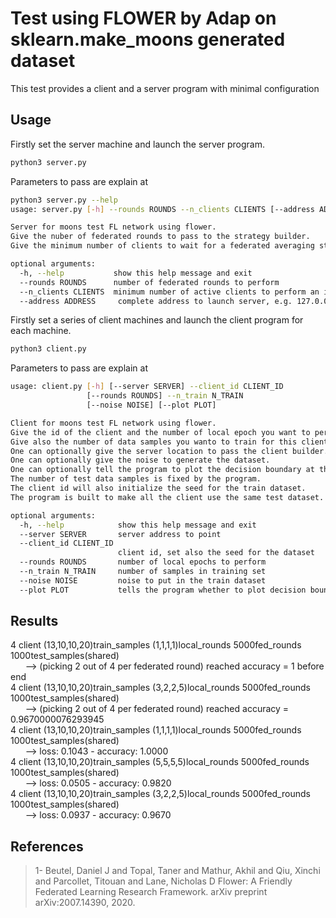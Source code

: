 # Test using FLOWER by Adap on sklearn.make_moons generated dataset
This test provides a client and a server program with minimal configuration

## Usage
Firstly set the server machine and launch the server program.
```bash
python3 server.py
```
Parameters to pass are explain at
```bash
python3 server.py --help
usage: server.py [-h] --rounds ROUNDS --n_clients CLIENTS [--address ADDRES]

Server for moons test FL network using flower.
Give the nuber of federated rounds to pass to the strategy builder.
Give the minimum number of clients to wait for a federated averaging step.

optional arguments:
  -h, --help           show this help message and exit
  --rounds ROUNDS      number of federated rounds to perform
  --n_clients CLIENTS  minimum number of active clients to perform an iteration step
  --address ADDRESS     complete address to launch server, e.g. 127.0.0.1:8081
```
Firstly set a series of client machines and launch the client program for each machine.
```bash
python3 client.py
```
Parameters to pass are explain at
```bash
usage: client.py [-h] [--server SERVER] --client_id CLIENT_ID
                 [--rounds ROUNDS] --n_train N_TRAIN
                 [--noise NOISE] [--plot PLOT]

Client for moons test FL network using flower.
Give the id of the client and the number of local epoch you want to perform.
Give also the number of data samples you wanto to train for this client.
One can optionally give the server location to pass the client builder.
One can optionally give the noise to generate the dataset.
One can optionally tell the program to plot the decision boundary at the evaluation step.
The number of test data samples is fixed by the program.
The client id will also initialize the seed for the train dataset.
The program is built to make all the client use the same test dataset.

optional arguments:
  -h, --help            show this help message and exit
  --server SERVER       server address to point
  --client_id CLIENT_ID
                        client id, set also the seed for the dataset
  --rounds ROUNDS       number of local epochs to perform
  --n_train N_TRAIN     number of samples in training set
  --noise NOISE         noise to put in the train dataset
  --plot PLOT           tells the program whether to plot decision boundary or not
```

## Results
4 client (13,10,10,20)train_samples (1,1,1,1)local_rounds 5000fed_rounds 1000test_samples(shared)\
&nbsp;&nbsp;&nbsp;&nbsp;&nbsp;&nbsp;--> (picking 2 out of 4 per federated round)  reached accuracy = 1 before end\
4 client (13,10,10,20)train_samples (3,2,2,5)local_rounds 5000fed_rounds 1000test_samples(shared)\
&nbsp;&nbsp;&nbsp;&nbsp;&nbsp;&nbsp;--> (picking 2 out of 4 per federated round)  reached accuracy = 0.9670000076293945\
4 client (13,10,10,20)train_samples (1,1,1,1)local_rounds 5000fed_rounds 1000test_samples(shared)\
&nbsp;&nbsp;&nbsp;&nbsp;&nbsp;&nbsp;--> loss: 0.1043 - accuracy: 1.0000\
4 client (13,10,10,20)train_samples (5,5,5,5)local_rounds 5000fed_rounds 1000test_samples(shared)\
&nbsp;&nbsp;&nbsp;&nbsp;&nbsp;&nbsp;--> loss: 0.0505 - accuracy: 0.9820\
4 client (13,10,10,20)train_samples (3,2,2,5)local_rounds 5000fed_rounds 1000test_samples(shared)\
&nbsp;&nbsp;&nbsp;&nbsp;&nbsp;&nbsp;--> loss: 0.0937 - accuracy: 0.9670  


## References

<blockquote>1- Beutel, Daniel J and Topal, Taner and Mathur, Akhil and Qiu, Xinchi and Parcollet, Titouan and Lane, Nicholas D Flower: A Friendly Federated Learning Research Framework. arXiv preprint arXiv:2007.14390, 2020. </blockquote>